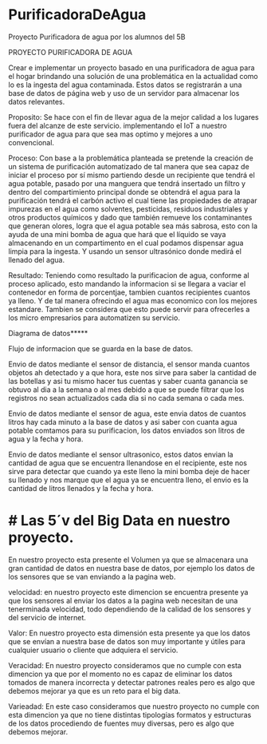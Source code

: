 # PurificadoraDeAgua
Proyecto Purificadora de agua por los alumnos del 5B

PROYECTO PURIFICADORA DE AGUA

Crear e implementar un proyecto basado en una purificadora de agua para el hogar brindando una solución de una problemática en la actualidad como lo es la ingesta del agua contaminada. Estos datos se registrarán a una base de datos de página web y uso de un servidor para almacenar los datos relevantes.

Proposito: Se hace con el fin de llevar agua de la mejor calidad a  los lugares fuera del alcanze de este servicio. implementando el IoT a nuestro purificador de agua para que sea mas optimo y mejores a uno convencional.

Proceso: Con base a la problemática planteada se pretende la creación de un sistema de purificación automatizado de tal manera que sea capaz de iniciar el proceso por sí mismo partiendo desde un recipiente que tendrá el agua potable, pasado por una manguera que tendrá insertado un filtro y dentro  del compartimiento principal donde se obtendrá el agua para la purificación tendrá el carbón activo el cual tiene las propiedades de atrapar impurezas en el agua como solventes, pesticidas, residuos industriales y otros productos químicos y dado que también remueve los contaminantes que generan olores, logra que el agua potable sea más sabrosa, esto con la ayuda de una mini bomba de agua que hará que el líquido se vaya  almacenando en un compartimento en el cual podamos dispensar agua limpia para la ingesta. Y usando un sensor ultrasónico donde medirá el llenado del agua.

Resultado: Teniendo como resultado la purificacion de agua, conforme al proceso aplicado, esto mandando la informacion si se llegara a vaciar el contenedor en forma de porcentjae, tambien cuantos recipientes cuantos ya lleno. Y de tal manera ofrecindo el agua mas economico con los mejores estandare. Tambien se considera que esto puede servir para ofrecerles a los micro empresarios para automatizen su servicio.

Diagrama de datos*****

Flujo de informacion que se guarda en la base de datos.


Envio de datos mediante el sensor de distancia, el sensor manda cuantos objetos ah detectado y a que hora, este nos sirve para saber 
la cantidad de las botellas y asi tu mismo hacer tus cuentas y saber cuanta ganancia se obtuvo al dia a la semana o al mes debido a que 
se puede filtrar que los registros no sean actualizados cada dia si no cada semana o cada mes. 

Envio de datos mediante el sensor de agua, este envia datos de cuantos litros hay cada minuto a la base de datos y asi saber con cuanta agua
potable comtamos para su purificacion, los datos enviados son litros de agua y la fecha y hora.

Envio de datos mediante el sensor ultrasonico, estos datos envian la cantidad de agua que se encuentra llenandose en el recipiente, este nos sirve 
para detectar que cuando ya este lleno la mini bomba deje de hacer su llenado y nos marque que el agua ya se encuentra lleno, el envio es la cantidad
de litros llenados y la fecha y hora.


# #  Las 5´v del Big Data en nuestro proyecto.

En nuestro proyecto esta presente el Volumen ya que se almacenara una gran cantidad de datos en nuestra base de datos, por ejemplo los datos de los sensores que se van enviando a la pagina web.
 
velocidad: en nuestro proyecto este dimencion se encuentra presente ya que los sensores al enviar los datos a la pagina web necesitan de una tenerminada velocidad, todo dependiendo de la calidad de los sensores y del servicio de internet.

Valor: En nuestro proyecto esta dimensión esta presente ya que los datos que se envían a nuestra base de datos son muy importante y útiles para cualquier usuario o cliente que adquiera el servicio.

Veracidad: En nuestro proyecto consideramos que no cumple con esta dimencion ya que por el momento no es capaz de eliminar los datos tomados de manera incorrecta y detectar patrones reales pero es algo que debemos mejorar ya que es un reto para el big data.

Varieadad: En este caso consideramos que nuestro proyecto no cumple con esta dimencion ya que no tiene distintas tipologías formatos y estructuras de los datos procediendo de fuentes muy diversas, pero es algo que debemos mejorar.

